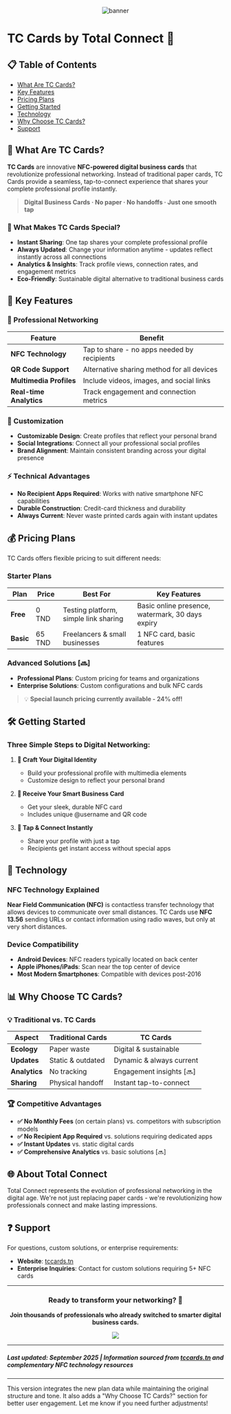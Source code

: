 

<center>

![banner](https://github.com/user-attachments/assets/0699e84b-87bf-4931-a473-35a332889a6a)

</center>

# TC Cards by Total Connect 🚀

## 📋 Table of Contents
- [What Are TC Cards?](#what-are-tc-cards)
- [Key Features](#key-features)
- [Pricing Plans](#pricing-plans)
- [Getting Started](#getting-started)
- [Technology](#technology)
- [Why Choose TC Cards?](#why-choose-tc-cards)
- [Support](#support)

## 🤔 What Are TC Cards?

**TC Cards** are innovative **NFC-powered digital business cards** that revolutionize professional networking. Instead of traditional paper cards, TC Cards provide a seamless, tap-to-connect experience that shares your complete professional profile instantly.

> **Digital Business Cards · No paper · No handoffs · Just one smooth tap**

### 🌟 What Makes TC Cards Special?

- **Instant Sharing**: One tap shares your complete professional profile
- **Always Updated**: Change your information anytime - updates reflect instantly across all connections
- **Analytics & Insights**: Track profile views, connection rates, and engagement metrics
- **Eco-Friendly**: Sustainable digital alternative to traditional business cards

## 🚀 Key Features

### 💼 Professional Networking
| Feature | Benefit |
|---------|---------|
| **NFC Technology** | Tap to share - no apps needed by recipients |
| **QR Code Support** | Alternative sharing method for all devices |
| **Multimedia Profiles** | Include videos, images, and social links |
| **Real-time Analytics** | Track engagement and connection metrics |

### 🎨 Customization
- **Customizable Design**: Create profiles that reflect your personal brand
- **Social Integrations**: Connect all your professional social profiles
- **Brand Alignment**: Maintain consistent branding across your digital presence

### ⚡ Technical Advantages
- **No Recipient Apps Required**: Works with native smartphone NFC capabilities
- **Durable Construction**: Credit-card thickness and durability
- **Always Current**: Never waste printed cards again with instant updates

## 💰 Pricing Plans

TC Cards offers flexible pricing to suit different needs:

### **Starter Plans**
| Plan | Price | Best For | Key Features |
|------|-------|----------|--------------|
| **Free** | 0 TND | Testing platform, simple link sharing | Basic online presence, watermark, 30 days expiry |
| **Basic** | 65 TND | Freelancers & small businesses | 1 NFC card, basic features |

### **Advanced Solutions** [🔜]
- **Professional Plans**: Custom pricing for teams and organizations
- **Enterprise Solutions**: Custom configurations and bulk NFC cards

> 💡 **Special launch pricing currently available - 24% off!**

## 🛠️ Getting Started

### Three Simple Steps to Digital Networking:

1. **🎨 Craft Your Digital Identity**
   - Build your professional profile with multimedia elements
   - Customize design to reflect your personal brand

2. **📱 Receive Your Smart Business Card**
   - Get your sleek, durable NFC card
   - Includes unique @username and QR code

3. **🔗 Tap & Connect Instantly**
   - Share your profile with just a tap
   - Recipients get instant access without special apps

## 🔬 Technology

### NFC Technology Explained
**Near Field Communication (NFC)** is contactless transfer technology that allows devices to communicate over small distances. TC Cards use **NFC 13.56** sending URLs or contact information using radio waves, but only at very short distances.

### Device Compatibility
- **Android Devices**: NFC readers typically located on back center
- **Apple iPhones/iPads**: Scan near the top center of device
- **Most Modern Smartphones**: Compatible with devices post-2016

## 📊 Why Choose TC Cards?

### 💡 Traditional vs. TC Cards
| Aspect | Traditional Cards | TC Cards |
|--------|-------------------|----------|
| **Ecology** | Paper waste | Digital & sustainable |
| **Updates** | Static & outdated | Dynamic & always current |
| **Analytics** | No tracking | Engagement insights [🔜] |
| **Sharing** | Physical handoff | Instant tap-to-connect |

### 🏆 Competitive Advantages
- **✅ No Monthly Fees** (on certain plans) vs. competitors with subscription models
- **✅ No Recipient App Required** vs. solutions requiring dedicated apps
- **✅ Instant Updates** vs. static digital cards
- **✅ Comprehensive Analytics** vs. basic solutions [🔜]

## 🌐 About Total Connect

Total Connect represents the evolution of professional networking in the digital age. We're not just replacing paper cards - we're revolutionizing how professionals connect and make lasting impressions.

## ❓ Support

For questions, custom solutions, or enterprise requirements:
- **Website**: [tccards.tn](https://www.tccards.tn/)
- **Enterprise Inquiries**: Contact for custom solutions requiring 5+ NFC cards

---

<div align="center">

### **Ready to transform your networking?** 🚀

**Join thousands of professionals who already switched to smarter digital business cards.**

<p align="center">
  <img src="https://capsule-render.vercel.app/api?type=waving&color=gradient&height=100&section=footer&animation=fadeIn" />
</p>

</div>

---

##### *Last updated: September 2025 | Information sourced from [tccards.tn](https://www.tccards.tn/) and complementary NFC technology resources*
---

This version integrates the new plan data while maintaining the original structure and tone. It also adds a "Why Choose TC Cards?" section for better user engagement. Let me know if you need further adjustments!
